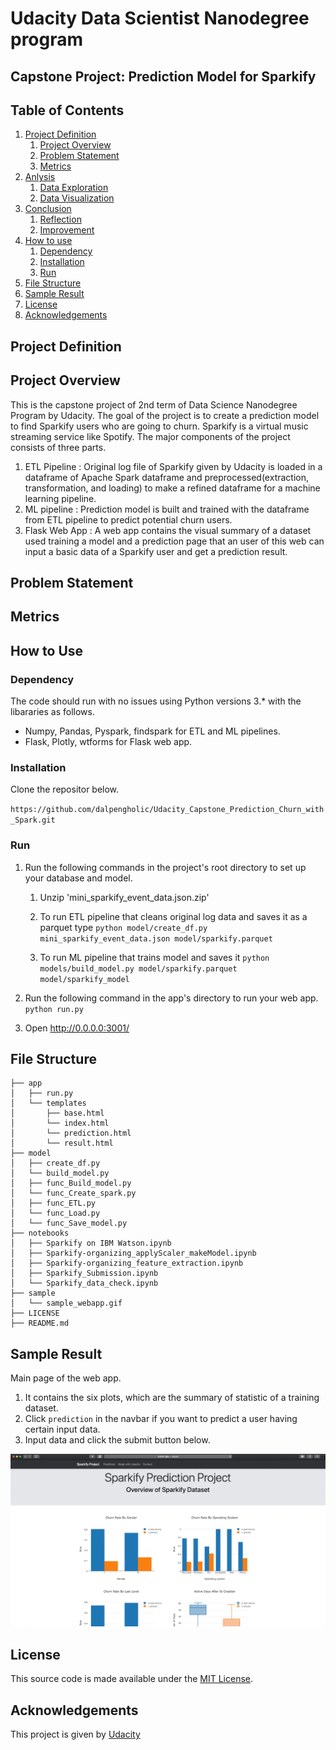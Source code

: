 # Udacity Data Scientist Nanodegree program

## Capstone Project: Prediction Model for Sparkify

## Table of Contents
1. [Project Definition](#project_definition)
    1. [Project Overview](#project_overview)
    2. [Problem Statement](#problem_statement)
    3. [Metrics](#metrics)
2. [Anlysis](#analysis)
    1. [Data Exploration](#data_exploration)
    2. [Data Visualization](#data_visualization)
3. [Conclusion](#conclusion)
    1. [Reflection](#reflection)
    2. [Improvement](#improvement)
4. [How to use](#how_to_use)    
    1. [Dependency](#dependency)
    2. [Installation](#installation)
    3. [Run](#run)
5. [File Structure](#file_structure)
6. [Sample Result](#sample_result)
7. [License](#license)
8. [Acknowledgements](#acknowledgements)




<a name="project_definition"></a>
## Project Definition

<a name="project_overview"></a>
## Project Overview
This is the capstone project of 2nd term of Data Science Nanodegree Program by Udacity. The goal of the project is to create a prediction model to find Sparkify users who are going to churn. Sparkify is a virtual music streaming service like Spotify. The major components of the project consists of three parts.

1. ETL Pipeline : Original log file of Sparkify given by Udacity is loaded in a dataframe of Apache Spark dataframe and preprocessed(extraction, transformation, and loading) to make a refined dataframe for a machine learning pipeline.
2. ML pipeline : Prediction model is built and trained with the dataframe from ETL pipeline to predict potential churn users.
3. Flask Web App : A web app contains the visual summary of a dataset used training a model and a prediction page that an user of this web can input a basic data of a Sparkify user and get a prediction result.


<a name="problem_statement"></a>
## Problem Statement
<a name="metrics"></a>
## Metrics



<a name="how_to_use"></a>
## How to Use

<a name="dependency"></a>
### Dependency
The code should run with no issues using Python versions 3.* with the libararies as follows.
- Numpy, Pandas, Pyspark, findspark for ETL and ML pipelines.
- Flask, Plotly, wtforms for Flask web app.

<a name="installation"></a>
### Installation
Clone the repositor below.

`https://github.com/dalpengholic/Udacity_Capstone_Prediction_Churn_with_Spark.git`
<a name="run"></a>
### Run

1. Run the following commands in the project's root directory to set up your database and model.
    1. Unzip 'mini_sparkify_event_data.json.zip'

    2. To run ETL pipeline that cleans original log data and saves it as a parquet type
    `python model/create_df.py mini_sparkify_event_data.json model/sparkify.parquet`

    3. To run ML pipeline that trains model and saves it
    `python models/build_model.py model/sparkify.parquet model/sparkify_model`


2. Run the following command in the app's directory to run your web app.
`python run.py`

3. Open http://0.0.0.0:3001/ 
        
<a name="file_structure"></a>
## File Structure
```
├── app
│   ├── run.py
│   └── templates
│       ├── base.html
│       └── index.html
│       └── prediction.html
│       └── result.html
├── model
│   ├── create_df.py
│   └── build_model.py
│   ├── func_Build_model.py
│   └── func_Create_spark.py
│   ├── func_ETL.py
│   └── func_Load.py
│   └── func_Save_model.py
├── notebooks
│   ├── Sparkify on IBM Watson.ipynb
│   ├── Sparkify-organizing_applyScaler_makeModel.ipynb
│   ├── Sparkify-organizing_feature_extraction.ipynb
│   ├── Sparkify_Submission.ipynb
│   └── Sparkify_data_check.ipynb
├── sample
│   └── sample_webapp.gif
├── LICENSE
├── README.md
```


<a name="sample_result"></a>
## Sample Result
Main page of the web app. 
1. It contains the six plots, which are the summary of statistic of a training dataset. 
2. Click `prediction` in the navbar if you want to predict a user having certain input data.
3. Input data and click the submit button below.

![index page](https://github.com/dalpengholic/Udacity_Capstone_Prediction_Churn_with_Spark/blob/master/sample/sample_webapp.gif)

<a name="license"></a>
## License
This source code is made available under the [MIT License](https://github.com/dalpengholic/Udacity_Capstone_Prediction_Churn_with_Spark/blob/master/LICENSE).

<a name="acknowledgements"></a>
## Acknowledgements
This project is given by [Udacity](https://www.udacity.com) 
